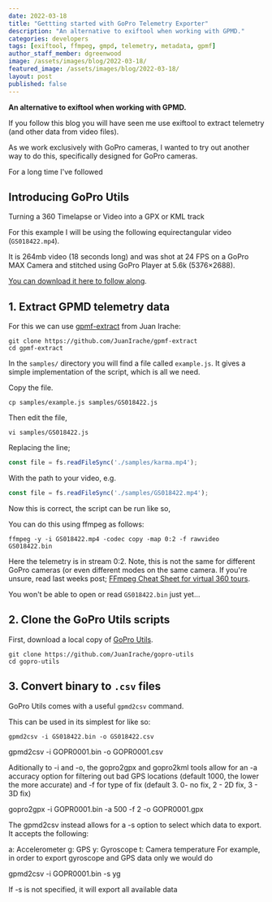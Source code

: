 ```yaml
---
date: 2022-03-18
title: "Gettting started with GoPro Telemetry Exporter"
description: "An alternative to exiftool when working with GPMD."
categories: developers
tags: [exiftool, ffmpeg, gmpd, telemetry, metadata, gpmf]
author_staff_member: dgreenwood
image: /assets/images/blog/2022-03-18/
featured_image: /assets/images/blog/2022-03-18/
layout: post
published: false
---
```


**An alternative to exiftool when working with GPMD.**

If you follow this blog you will have seen me use exiftool to extract telemetry (and other data from video files).

As we work exclusively with GoPro cameras, I wanted to try out another way to do this, specifically designed for GoPro cameras.

For a long time I've followed 

## Introducing GoPro Utils



Turning a 360 Timelapse or Video into a GPX or KML track




For this example I will be using the following equirectangular video (`GS018422.mp4`). 

It is 264mb video (18 seconds long) and was shot at 24 FPS on a GoPro MAX Camera and stitched using GoPro Player at 5.6k (5376×2688).

[You can download it here to follow along](https://drive.google.com/file/d/1SYjVOwQcALg8gQLq8BLLbALEW33PlVT2/view?usp=sharing).

## 1. Extract GPMD telemetry data

For this we can use [gpmf-extract](https://github.com/JuanIrache/gpmf-extract) from Juan Irache:

```shell
git clone https://github.com/JuanIrache/gpmf-extract
cd gpmf-extract
```

In the `samples/` directory you will find a file called `example.js`. It gives a simple implementation of the script, which is all we need.

Copy the file.

```shell
cp samples/example.js samples/GS018422.js  
```

Then edit the file, 

```shell
vi samples/GS018422.js
```

Replacing the line;

```js
const file = fs.readFileSync('./samples/karma.mp4');
```

With the path to your video, e.g.

```js
const file = fs.readFileSync('./samples/GS018422.mp4');
```

Now this is correct, the script can be run like so,



You can do this using ffmpeg as follows:

```shell
ffmpeg -y -i GS018422.mp4 -codec copy -map 0:2 -f rawvideo GS018422.bin
```

Here the telemetry is in stream 0:2. Note, this is not the same for different GoPro cameras (or even different modes on the same camera. If you're unsure, read last weeks post; [FFmpeg Cheat Sheet for virtual 360 tours](/blog/2022/ffmpeg-video-to-frame-cheat-sheet).

You won't be able to open or read `GS018422.bin` just yet...

## 2. Clone the GoPro Utils scripts

First, download a local copy of [GoPro Utils](https://github.com/JuanIrache/gopro-utils).

```shell
git clone https://github.com/JuanIrache/gopro-utils
cd gopro-utils
```

## 3. Convert binary to `.csv` files

GoPro Utils comes with a useful `gpmd2csv` command.

This can be used in its simplest for like so: 

```
gpmd2csv -i GS018422.bin -o GS018422.csv
```



gpmd2csv -i GOPR0001.bin -o GOPR0001.csv

Aditionally to -i and -o, the gopro2gpx and gopro2kml tools allow for an -a accuracy option for filtering out bad GPS locations (default 1000, the lower the more accurate) and -f for type of fix (default 3. 0- no fix, 2 - 2D fix, 3 - 3D fix)

gopro2gpx -i GOPR0001.bin -a 500 -f 2 -o GOPR0001.gpx

The gpmd2csv instead allows for a -s option to select which data to export. It accepts the following:

a: Accelerometer
g: GPS
y: Gyroscope
t: Camera temperature
For example, in order to export gyroscope and GPS data only we would do

gpmd2csv -i GOPR0001.bin -s yg

If -s is not specified, it will export all available data





